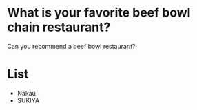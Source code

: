 # What is your favorite beef bowl chain restaurant?
Can you recommend a beef bowl restaurant?

# List
- Nakau
- SUKIYA